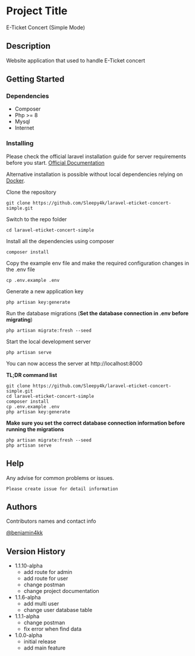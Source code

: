 # Project Title

E-Ticket Concert (Simple Mode)

## Description

Website application that used to handle E-Ticket concert

## Getting Started

### Dependencies

* Composer
* Php >= 8
* Mysql
* Internet

### Installing
Please check the official laravel installation guide for server requirements before you start. [Official Documentation](https://laravel.com/docs/master/installation)

Alternative installation is possible without local dependencies relying on [Docker](https://www.docker.com/products/docker-desktop/). 

Clone the repository

    git clone https://github.com/Sleepy4k/laravel-eticket-concert-simple.git

Switch to the repo folder

    cd laravel-eticket-concert-simple

Install all the dependencies using composer

    composer install

Copy the example env file and make the required configuration changes in the .env file

    cp .env.example .env

Generate a new application key

    php artisan key:generate

Run the database migrations (**Set the database connection in .env before migrating**)

    php artisan migrate:fresh --seed

Start the local development server

    php artisan serve

You can now access the server at http://localhost:8000

**TL;DR command list**

    git clone https://github.com/Sleepy4k/laravel-eticket-concert-simple.git
    cd laravel-eticket-concert-simple
    composer install
    cp .env.example .env
    php artisan key:generate
    
**Make sure you set the correct database connection information before running the migrations**

    php artisan migrate:fresh --seed
    php artisan serve

## Help

Any advise for common problems or issues.
```
Please create issue for detail information
```

## Authors

Contributors names and contact info

[@benjamin4kk](https://github.com/Sleepy4k)

## Version History

* 1.1.10-alpha
    * add route for admin
    * add route for user
    * change postman
    * change project documentation
* 1.1.6-alpha
    * add multi user
    * change user database table
* 1.1.1-alpha
    * change postman
    * fix error when find data
* 1.0.0-alpha
    * initial release
    * add main feature